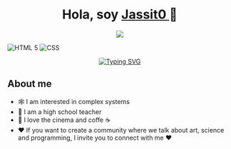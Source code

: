 <div align="center">
<h1 align="center">Hola, soy <a href="https://aristi.dev">Jassit0 </a> 👋  </h1>
</div> 

<div align="center">
<img src="https://img.wattpad.com/0b4bc6056f2ccafd5c8e83e11d39cd8860a46155/68747470733a2f2f73332e616d617a6f6e6177732e636f6d2f776174747061642d6d656469612d736572766963652f53746f7279496d6167652f505044464a586c4958546d5378413d3d2d3836363531363130302e313630356461613266333365393439363932363035353935303330352e676966">
</div> 
 

![HTML 5](https://img.shields.io/badge/HTML5-E34F26?style=for-the-badge&logo=html5&logoColor=white)
![CSS](https://img.shields.io/badge/CSS3-1572B6?style=for-the-badge&logo=css3&logoColor=white)


<div>
  <div align="center">
  <a href="https://git.io/typing-svg">
    <img src="https://readme-typing-svg.herokuapp.com?font=Roboto&duration=4000&pause=1000&color=BF5DF7&width=435&lines=Thanks+for+visiting+my+GitHub!;Connect+with+me!+" alt="Typing SVG">
  </a>
</div>

## About me

- 🕸️ I am interested in complex systems
- 🏫 I am a high school teacher
- 🎥 I love the cinema and coffe ☕
- ❤️ If you want to create a community where we talk about art, science and programming, I invite you to connect with me ❤️


